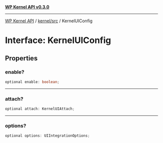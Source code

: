 [**WP Kernel API v0.3.0**](../../../README.md)

---

[WP Kernel API](../../../README.md) / [kernel/src](../README.md) / KernelUIConfig

# Interface: KernelUIConfig

## Properties

### enable?

```ts
optional enable: boolean;
```

---

### attach?

```ts
optional attach: KernelUIAttach;
```

---

### options?

```ts
optional options: UIIntegrationOptions;
```
